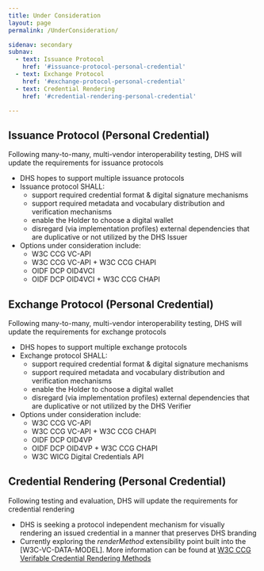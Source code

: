 ```yaml
---
title: Under Consideration
layout: page
permalink: /UnderConsideration/

sidenav: secondary
subnav:
  - text: Issuance Protocol
    href: '#issuance-protocol-personal-credential'
  - text: Exchange Protocol
    href: '#exchange-protocol-personal-credential'
  - text: Credential Rendering
    href: '#credential-rendering-personal-credential'

---
```


## Issuance Protocol (Personal Credential)

<div class="usa-alert usa-alert--warning usa-alert--slim">
  <div class="usa-alert__body">
    <p class="usa-alert__text">
      Following many-to-many, multi-vendor interoperability testing, DHS will update the requirements for issuance protocols
    </p>
  </div>
</div>

- DHS hopes to support multiple issuance protocols
- Issuance protocol SHALL:
    - support required credential format & digital signature mechanisms
    - support required metadata and vocabulary distribution and verification mechanisms
    - enable the Holder to choose a digital wallet
    - disregard (via implementation profiles) external dependencies that are duplicative or not utilized by the DHS Issuer
- Options under consideration include:
    - W3C CCG VC-API
    - W3C CCG VC-API + W3C CCG CHAPI
    - OIDF DCP OID4VCI
    - OIDF DCP OID4VCI + W3C CCG CHAPI

## Exchange Protocol (Personal Credential)

<div class="usa-alert usa-alert--warning usa-alert--slim">
  <div class="usa-alert__body">
    <p class="usa-alert__text">
      Following many-to-many, multi-vendor interoperability testing, DHS will update the requirements for exchange protocols
    </p>
  </div>
</div>

- DHS hopes to support multiple exchange protocols
- Exchange protocol SHALL:
    - support required credential format & digital signature mechanisms
    - support required metadata and vocabulary distribution and verification mechanisms
    - enable the Holder to choose a digital wallet
    - disregard (via implementation profiles) external dependencies that are duplicative or not utilized by the DHS Verifier
- Options under consideration include:
    - W3C CCG VC-API
    - W3C CCG VC-API + W3C CCG CHAPI
    - OIDF DCP OID4VP
    - OIDF DCP OID4VP + W3C CCG CHAPI
    - W3C WICG Digital Credentials API

## Credential Rendering (Personal Credential)

<div class="usa-alert usa-alert--warning usa-alert--slim">
  <div class="usa-alert__body">
    <p class="usa-alert__text">
      Following testing and evaluation, DHS will update the requirements for credential rendering
    </p>
  </div>
</div>

- DHS is seeking a protocol independent mechanism for visually rendering an issued credential in a manner that preserves DHS branding
- Currently exploring the *renderMethod* extensibility point built into the \[W3C-VC-DATA-MODEL\]. More information can be found at [W3C CCG Verifable Credential Rendering Methods](https://w3c-ccg.github.io/vc-render-method/)
